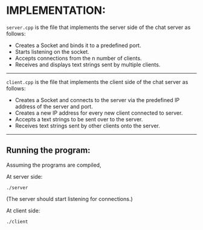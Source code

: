 # IMPLEMENTATION:

`server.cpp` is the file that implements the server side of the chat server as follows:

-   Creates a Socket and binds it to a predefined port.
-   Starts listening on the socket.
-   Accepts connections from the n number of clients.
-   Receives and displays text strings sent by multiple clients.

---

`client.cpp` is the file that implements the client side of the chat server as follows:

-   Creates a Socket and connects to the server via the predefined IP address of the server and port.
-   Creates a new IP address for every new client connected to server.
-   Accepts a text strings to be sent over to the server.
-   Receives text strings sent by other clients onto the server.

---

## Running the program:

Assuming the programs are compiled,

At server side:

    ./server

(The server should start listening for connections.)

At client side:

    ./client
